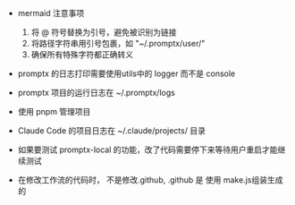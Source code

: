 - mermaid 注意事项
  1. 将 @ 符号替换为引号，避免被识别为链接
  2. 将路径字符串用引号包裹，如 "~/.promptx/user/"
  3. 确保所有特殊字符都正确转义

- promptx 的日志打印需要使用utils中的 logger 而不是 console
- promptx 项目的运行日志在 ~/.promptx/logs

- 使用 pnpm 管理项目

- Claude Code 的项目日志在 ~/.claude/projects/ 目录

- 如果要测试 promptx-local 的功能，改了代码需要停下来等待用户重启才能继续测试

- 在修改工作流的代码时， 不是修改.github, .github 是 使用 make.js组装生成的